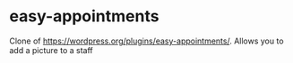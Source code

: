 # easy-appointments
Clone of https://wordpress.org/plugins/easy-appointments/. Allows you to add a picture to a staff
